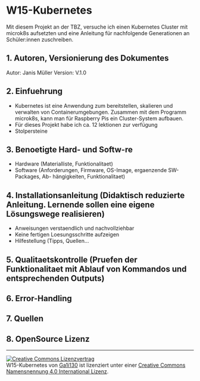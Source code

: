 # W15-Kubernetes
Mit diesem Projekt an der TBZ, versuche ich einen Kubernetes Cluster mit microk8s aufsetzten und eine Anleitung für nachfolgende Generationen an Schüler:innen zuschreiben.
## 1. Autoren, Versionierung des Dokumentes
Autor: Janis Müller
Version: V.1.0

## 2. Einfuehrung 
   - Kubernetes ist eine Anwendung zum bereitstellen, skalieren und verwalten von Containerumgebungen. Zusammen mit dem Programm microk8s, kann man für Raspberry Pis ein Cluster-System aufbauen.
   - Für dieses Projekt habe ich ca. 12 lektionen zur verfügung
   - Stolpersteine

## 3. Benoetigte Hard- und Softw-re
   - Hardware (Materialliste, Funktionalitaet)
   - Software (Anforderungen, Firmware, OS-Image, ergaenzende SW-Packages, Ab-
	hängigkeiten, Funktionalitaet)

## 4. Installationsanleitung (Didaktisch reduzierte Anleitung. Lernende sollen eine eigene Lösungswege realisieren)
   - Anweisungen verstaendlich und nachvollziehbar
   - Keine fertigen Loesungsschritte aufzeigen
   - Hilfestellung (Tipps, Quellen...


## 5. Qualitaetskontrolle (Pruefen der Funktionalitaet mit Ablauf von Kommandos und entsprechenden Outputs)

## 6. Error-Handling 

## 7. Quellen

## 8. OpenSource Lizenz
****
<a rel="license" href="http://creativecommons.org/licenses/by/4.0/"><img alt="Creative Commons Lizenzvertrag" style="border-width:0" src="https://i.creativecommons.org/l/by/4.0/88x31.png" /></a><br /><span xmlns:dct="http://purl.org/dc/terms/" href="http://purl.org/dc/dcmitype/Text" property="dct:title" rel="dct:type">W15-Kubernetes</span> von <a xmlns:cc="http://creativecommons.org/ns#" href="https://github.com/Ga1i130/W15-Kubernetes/" property="cc:attributionName" rel="cc:attributionURL">Ga1i130</a> ist lizenziert unter einer <a rel="license" href="http://creativecommons.org/licenses/by/4.0/">Creative Commons Namensnennung 4.0 International Lizenz</a>.
